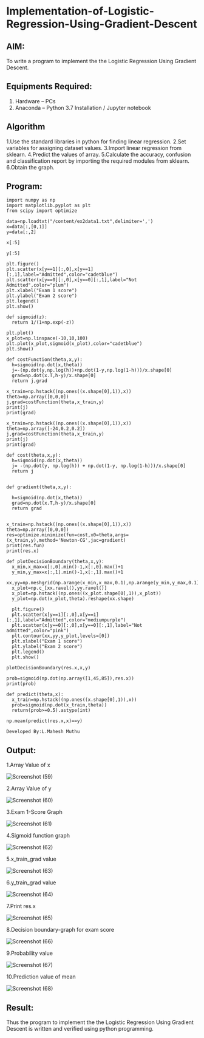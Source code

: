 # Implementation-of-Logistic-Regression-Using-Gradient-Descent

## AIM:
To write a program to implement the the Logistic Regression Using Gradient Descent.

## Equipments Required:
1. Hardware – PCs
2. Anaconda – Python 3.7 Installation / Jupyter notebook

## Algorithm
1.Use the standard libraries in python for finding linear regression.
2.Set variables for assigning dataset values.
3.Import linear regression from sklearn.
4.Predict the values of array.
5.Calculate the accuracy, confusion and classification report by importing the required modules from sklearn.
6.Obtain the graph. 

## Program:
```
import numpy as np
import matplotlib.pyplot as plt
from scipy import optimize

data=np.loadtxt("/content/ex2data1.txt",delimiter=',')
x=data[:,[0,1]]
y=data[:,2]

x[:5]

y[:5]

plt.figure()
plt.scatter(x[y==1][:,0],x[y==1][:,1],label="Admitted",color="cadetblue")
plt.scatter(x[y==0][:,0],x[y==0][:,1],label="Not Admitted",color="plum")
plt.xlabel("Exam 1 score")
plt.ylabel("Exam 2 score")
plt.legend()
plt.show()

def sigmoid(z):
  return 1/(1+np.exp(-z))

plt.plot()
x_plot=np.linspace(-10,10,100)
plt.plot(x_plot,sigmoid(x_plot),color="cadetblue")
plt.show()

def costFunction(theta,x,y):
  h=sigmoid(np.dot(x,theta))
  j=-(np.dot(y,np.log(h))+np.dot(1-y,np.log(1-h)))/x.shape[0]
  grad=np.dot(x.T,h-y)/x.shape[0]
  return j,grad

x_train=np.hstack((np.ones((x.shape[0],1)),x))
theta=np.array([0,0,0])
j,grad=costFunction(theta,x_train,y)
print(j)
print(grad)

x_train=np.hstack((np.ones((x.shape[0],1)),x))
theta=np.array([-24,0.2,0.2])
j,grad=costFunction(theta,x_train,y)
print(j)
print(grad)

def cost(theta,x,y):
  h=sigmoid(np.dot(x,theta))
  j= -(np.dot(y, np.log(h)) + np.dot(1-y, np.log(1-h)))/x.shape[0]
  return j


def gradient(theta,x,y):

  h=sigmoid(np.dot(x,theta))
  grad=np.dot(x.T,h-y)/x.shape[0]
  return grad


x_train=np.hstack((np.ones((x.shape[0],1)),x))
theta=np.array([0,0,0])
res=optimize.minimize(fun=cost,x0=theta,args=(x_train,y),method='Newton-CG',jac=gradient)
print(res.fun)
print(res.x)

def plotDecisionBoundary(theta,x,y):
  x_min,x_max=x[:,0].min()-1,x[:,0].max()+1
  y_min,y_max=x[:,1].min()-1,x[:,1].max()+1
  xx,yy=np.meshgrid(np.arange(x_min,x_max,0.1),np.arange(y_min,y_max,0.1))
  x_plot=np.c_[xx.ravel(),yy.ravel()]
  x_plot=np.hstack((np.ones((x_plot.shape[0],1)),x_plot))
  y_plot=np.dot(x_plot,theta).reshape(xx.shape)

  plt.figure()
  plt.scatter(x[y==1][:,0],x[y==1][:,1],label="Admitted",color="mediumpurple")
  plt.scatter(x[y==0][:,0],x[y==0][:,1],label="Not admitted",color="pink")
  plt.contour(xx,yy,y_plot,levels=[0])
  plt.xlabel("Exam 1 score")
  plt.ylabel("Exam 2 score")
  plt.legend()
  plt.show()

plotDecisionBoundary(res.x,x,y)

prob=sigmoid(np.dot(np.array([1,45,85]),res.x))
print(prob)

def predict(theta,x):
  x_train=np.hstack((np.ones((x.shape[0],1)),x))
  prob=sigmoid(np.dot(x_train,theta))
  return(prob>=0.5).astype(int)

np.mean(predict(res.x,x)==y)

Developed By:L.Mahesh Muthu

```

## Output:




 1.Array Value of x



 
![Screenshot (59)](https://github.com/MaheshMuthuL/-Implementation-of-Logistic-Regression-Using-Gradient-Descent/assets/135570619/914d94f2-effb-4172-bf91-d3881be0129c)





 2.Array Value of y





 
![Screenshot (60)](https://github.com/MaheshMuthuL/-Implementation-of-Logistic-Regression-Using-Gradient-Descent/assets/135570619/4c3a74a6-05e4-4c29-82bf-b3f5fd515c01)





 3.Exam 1-Score Graph





 
![Screenshot (61)](https://github.com/MaheshMuthuL/-Implementation-of-Logistic-Regression-Using-Gradient-Descent/assets/135570619/0d784217-b371-43c9-8359-05956190c002)








 4.Sigmoid function graph




 
![Screenshot (62)](https://github.com/MaheshMuthuL/-Implementation-of-Logistic-Regression-Using-Gradient-Descent/assets/135570619/dcf2473b-962f-44fb-bf1c-4541230186de)






 5.x_train_grad value





 
![Screenshot (63)](https://github.com/MaheshMuthuL/-Implementation-of-Logistic-Regression-Using-Gradient-Descent/assets/135570619/a72cadd7-50ca-4355-8dcd-85d74038fa49)







 6.y_train_grad value






 
![Screenshot (64)](https://github.com/MaheshMuthuL/-Implementation-of-Logistic-Regression-Using-Gradient-Descent/assets/135570619/86158786-18da-4d81-8b8e-12f859b7a116)







7.Print res.x




![Screenshot (65)](https://github.com/MaheshMuthuL/-Implementation-of-Logistic-Regression-Using-Gradient-Descent/assets/135570619/00f12e94-2fd7-49e2-bfb7-d121521f4c3e)




8.Decision boundary-graph for exam score





![Screenshot (66)](https://github.com/MaheshMuthuL/-Implementation-of-Logistic-Regression-Using-Gradient-Descent/assets/135570619/c5b2fe28-701b-44fc-a953-f1fa5e6723c5)





9.Probability value






![Screenshot (67)](https://github.com/MaheshMuthuL/-Implementation-of-Logistic-Regression-Using-Gradient-Descent/assets/135570619/dd605d25-c387-4606-990f-88968dba59b7)






10.Prediction value of mean







![Screenshot (68)](https://github.com/MaheshMuthuL/-Implementation-of-Logistic-Regression-Using-Gradient-Descent/assets/135570619/c78afc2e-f098-4e59-b95a-8dd0a776a3bc)



## Result:
Thus the program to implement the the Logistic Regression Using Gradient Descent is written and verified using python programming.
